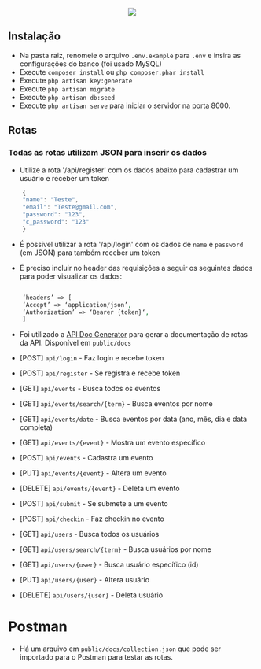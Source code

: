 <p align="center"><img src="https://laravel.com/assets/img/components/logo-laravel.svg"></p>

## Instalação

-   Na pasta raiz, renomeie o arquivo `.env.example` para `.env` e insira as configurações do banco (foi usado MySQL)
-   Execute `composer install` ou `php composer.phar install`
-   Execute `php artisan key:generate`
-   Execute `php artisan migrate`
-   Execute `php artisan db:seed`
-   Execute `php artisan serve` para iniciar o servidor na porta 8000.

## Rotas

### Todas as rotas utilizam JSON para inserir os dados

-   Utilize a rota '/api/register' com os dados abaixo para cadastrar um usuário e receber um token

```javascript
    {
    "name": "Teste",
    "email": "Teste@gmail.com",
    "password": "123",
    "c_password": "123"
    }
```

-   É possível utilizar a rota '/api/login' com os dados de `name` e `password` (em JSON) para também receber um token

-   É preciso incluir no header das requisições a seguir os seguintes dados para poder visualizar os dados:

```php

    ‘headers’ => [
    ‘Accept’ => ‘application/json’,
    ‘Authorization’ => ‘Bearer {token}‘,
    ]
```

-   Foi utilizado a [API Doc Generator](https://github.com/mpociot/laravel-apidoc-generator) para gerar a documentação de rotas da API. Disponível em `public/docs`

-   [POST] `api/login` - Faz login e recebe token
-   [POST] `api/register` - Se registra e recebe token
-   [GET] `api/events` - Busca todos os eventos
-   [GET] `api/events/search/{term}` - Busca eventos por nome
-   [GET] `api/events/date` - Busca eventos por data (ano, mês, dia e data completa)
-   [GET] `api/events/{event}` - Mostra um evento específico
-   [POST] `api/events` - Cadastra um evento
-   [PUT] `api/events/{event}` - Altera um evento
-   [DELETE] `api/events/{event}` - Deleta um evento
-   [POST] `api/submit` - Se submete a um evento
-   [POST] `api/checkin` - Faz checkin no evento
-   [GET] `api/users` - Busca todos os usuários
-   [GET] `api/users/search/{term}` - Busca usuários por nome
-   [GET] `api/users/{user}` - Busca usuário específico (id)
-   [PUT] `api/users/{user}` - Altera usuário
-   [DELETE] `api/users/{user}` - Deleta usuário

# Postman

-   Há um arquivo em `public/docs/collection.json` que pode ser importado para o Postman para testar as rotas.
